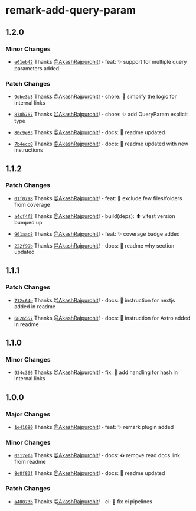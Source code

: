 # remark-add-query-param

## 1.2.0

### Minor Changes

- [`e61eb42`](https://github.com/AkashRajpurohit/remark-add-query-param/commit/e61eb423a8e1a88e1e4d3ab6e6474d4c51d51537) Thanks [@AkashRajpurohit](https://github.com/AkashRajpurohit)! - feat: :sparkles: support for multiple query parameters added

### Patch Changes

- [`9dbe3b3`](https://github.com/AkashRajpurohit/remark-add-query-param/commit/9dbe3b3f79f987e02ec93990f197926561c68b06) Thanks [@AkashRajpurohit](https://github.com/AkashRajpurohit)! - chore: :truck: simplify the logic for internal links

- [`878b767`](https://github.com/AkashRajpurohit/remark-add-query-param/commit/878b767a4c0769ee17d194717fcc7d57c3b8eab7) Thanks [@AkashRajpurohit](https://github.com/AkashRajpurohit)! - chore: :sparkles: add QueryParam explicit type

- [`80c9e83`](https://github.com/AkashRajpurohit/remark-add-query-param/commit/80c9e83688aaa37c62f52524bb6c7c30a5abe856) Thanks [@AkashRajpurohit](https://github.com/AkashRajpurohit)! - docs: :memo: readme updated

- [`7b4ecc8`](https://github.com/AkashRajpurohit/remark-add-query-param/commit/7b4ecc89309b81008486e49b945000c65532014e) Thanks [@AkashRajpurohit](https://github.com/AkashRajpurohit)! - docs: :memo: readme updated with new instructions

## 1.1.2

### Patch Changes

- [`01f0798`](https://github.com/AkashRajpurohit/remark-add-query-param/commit/01f0798911433cdd9a43670082d896bdbaf4980b) Thanks [@AkashRajpurohit](https://github.com/AkashRajpurohit)! - feat: :wrench: exclude few files/folders from coverage

- [`a4cf4f2`](https://github.com/AkashRajpurohit/remark-add-query-param/commit/a4cf4f2bdf0e66fa6c1f0c35aeb9560bb5f11dc9) Thanks [@AkashRajpurohit](https://github.com/AkashRajpurohit)! - build(deps): :arrow_up: vitest version bumped up

- [`961aac8`](https://github.com/AkashRajpurohit/remark-add-query-param/commit/961aac8843b548d7f61f027760fc59961c177078) Thanks [@AkashRajpurohit](https://github.com/AkashRajpurohit)! - feat: :sparkles: coverage badge added

- [`222f99b`](https://github.com/AkashRajpurohit/remark-add-query-param/commit/222f99bd86ca6d6e0d2462f237a4b1c56e94123c) Thanks [@AkashRajpurohit](https://github.com/AkashRajpurohit)! - docs: :memo: readme why section updated

## 1.1.1

### Patch Changes

- [`712c64e`](https://github.com/AkashRajpurohit/remark-add-query-param/commit/712c64e6f7c70a7a711380898d4a336d5335cd8f) Thanks [@AkashRajpurohit](https://github.com/AkashRajpurohit)! - docs: :memo: instruction for nextjs added in readme

- [`6826557`](https://github.com/AkashRajpurohit/remark-add-query-param/commit/6826557edc0b0738df903684136193545be57f86) Thanks [@AkashRajpurohit](https://github.com/AkashRajpurohit)! - docs: :memo: instruction for Astro added in readme

## 1.1.0

### Minor Changes

- [`934c366`](https://github.com/AkashRajpurohit/remark-add-query-param/commit/934c366bf4aad13ebd11b9fb6bb36f1833120fe6) Thanks [@AkashRajpurohit](https://github.com/AkashRajpurohit)! - fix: :bug: add handling for hash in internal links

## 1.0.0

### Major Changes

- [`1e41680`](https://github.com/AkashRajpurohit/remark-add-query-param/commit/1e4168019aeb498df65fed9608fe5879976bb05c) Thanks [@AkashRajpurohit](https://github.com/AkashRajpurohit)! - feat: :sparkles: remark plugin added

### Minor Changes

- [`0317efa`](https://github.com/AkashRajpurohit/remark-add-query-param/commit/0317efa739c7b5eb1e131cfe53fe4294e0a753b7) Thanks [@AkashRajpurohit](https://github.com/AkashRajpurohit)! - docs: :recycle: remove read docs link from readme

- [`8e8f83f`](https://github.com/AkashRajpurohit/remark-add-query-param/commit/8e8f83f20f0831609af5bb0b8c5e758d3cac4583) Thanks [@AkashRajpurohit](https://github.com/AkashRajpurohit)! - docs: :memo: readme updated

### Patch Changes

- [`a40073b`](https://github.com/AkashRajpurohit/remark-add-query-param/commit/a40073bf9158f5b03e07b46e089b48ce9ac99b19) Thanks [@AkashRajpurohit](https://github.com/AkashRajpurohit)! - ci: :wrench: fix ci pipelines
